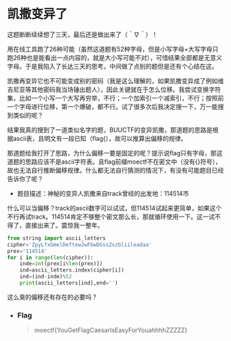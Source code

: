 # 凯撒变异了

这题断断续续想了三天，最后还是做出来了（＾∇＾）！

用在线工具跑了26种可能（虽然这道题有52种字母，但是小写字母+大写字母只跑26种也是能看出一点内容的，就是大小写可能不对），可惜结果全部都是无意义字母。于是我陷入了长达三天的思考，中间做了点别的题但是还有个心结在这。

凯撒再变异它也不可能变成别的密码（我是这么理解的，如果凯撒变异成了例如维吉尼亚等其他密码我当场锤出题人），因此关键就在于怎么位移。我尝试变换字符集，比如一个小写一个大写再穷举，不行；一个加索引一个减索引，不行；按照前一个字母进行位移，第一个爆破，都不行。试了很多次后我决定搜一下，万一能搜到类似的呢？

结果我真的搜到了一道类似名字的题，BUUCTF的变异凯撒，那道题的思路是根据ascii表，且明文有一段已知（flag{），故可以推算出偏移的规律。

那道题给我打开了思路，为什么偏移一要是固定的呢？提示说flag只有字母，那这道题的思路应该不是ascii字符表。且flag前缀moectf不在密文中（没有{}符号），故也无法自行推断偏移规律。什么都无法自行猜测的情况下，有没有可能题目已经告诉你了呢？

- 题目描述：神秘的变异人凯撒来自track曾经的出发地：114514市

什么可以当偏移？track的ascii数字可以试试，但114514试起来更简单，如果这个不行再试track。114514肯定不够整个密文那么长，那就循环使用一下。这一试不得了，直接出来了。震惊我一整年。

```python
from string import ascii_letters
cipher='ZpyLfxGmelDeftewJwFbwDGssZszbliileadaa'
prex='114514'
for i in range(len(cipher)):
    inde=int(prex[i%len(prex)])
    ind=ascii_letters.index(cipher[i])
    ind=(ind-inde)%52
    print(ascii_letters[ind],end='')
```

这么臭的偏移还有存在的必要吗？

- ### Flag
  > moectf{YouGetFlagCaesarIsEasyForYouahhhhZZZZZ}

